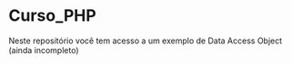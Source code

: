 # Curso_PHP
Neste repositório você tem acesso a um exemplo de Data Access Object (ainda incompleto)
